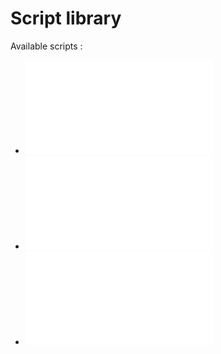 # Script library

Available scripts :

- ![BBOstat](./BBOstat.md)
- ![stanmazLib](./stanmazLib.md)
- ![chatTimeStamp](./chatTimeStamp.md)





  

